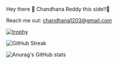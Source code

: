 Hey there 👋 Chandhana Reddy this side!!🏻

Reach me out: chandhana1203@gmail.com

[![trophy](https://github-profile-trophy.vercel.app/?username=ryo-ma&theme=onedark)](https://github.com/ryo-ma/github-profile-trophy)

![GitHub Streak](https://github-readme-streak-stats.herokuapp.com/?user=kattni)

![Anurag's GitHub stats](https://github-readme-stats.vercel.app/api?username=anuraghazra&show_icons=true&theme=highcontrast)

